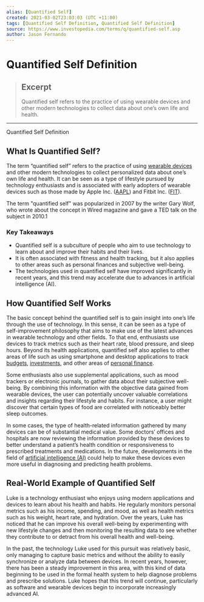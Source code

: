 ```yaml
---
alias: [Quantified Self]
created: 2021-03-02T23:03:03 (UTC +11:00)
tags: [Quantified Self Definition, Quantified Self Definition]
source: https://www.investopedia.com/terms/q/quantified-self.asp
author: Jason Fernando
---
```


# Quantified Self Definition

> ## Excerpt
> Quantified self refers to the practice of using wearable devices and other modern technologies to collect data about one’s own life and health.

---

Quantified Self Definition
## What Is Quantified Self?

The term “quantified self” refers to the practice of using [wearable devices](https://www.investopedia.com/terms/i/internet-things.asp) and other modern technologies to collect personalized data about one’s own life and health. It can be seen as a type of lifestyle pursued by technology enthusiasts and is associated with early adopters of wearable devices such as those made by Apple Inc. ([AAPL](https://www.investopedia.com/markets/quote?tvwidgetsymbol=AAPL)) and Fitbit Inc. ([FIT](https://www.investopedia.com/markets/quote?tvwidgetsymbol=fit)).

The term "quantified self" was popularized in 2007 by the writer Gary Wolf, who wrote about the concept in Wired magazine and gave a TED talk on the subject in 2010.1

### Key Takeaways

-   Quantified self is a subculture of people who aim to use technology to learn about and improve their habits and their lives.
-   It is often associated with fitness and health tracking, but it also applies to other areas such as personal finances and subjective well-being.
-   The technologies used in quantified self have improved significantly in recent years, and this trend may accelerate due to advances in artificial intelligence (AI).

## How Quantified Self Works

The basic concept behind the quantified self is to gain insight into one’s life through the use of technology. In this sense, it can be seen as a type of self-improvement philosophy that aims to make use of the latest advances in wearable technology and other fields. To that end, enthusiasts use devices to track metrics such as their heart rate, blood pressure, and sleep hours. Beyond its health applications, quantified self also applies to other areas of life such as using smartphone and desktop applications to track [budgets](https://www.investopedia.com/articles/07/budgetingforcompanies.asp), [investments](https://www.investopedia.com/investing-4427685), and other areas of [personal finance](https://www.investopedia.com/personal-finance-4427760).

Some enthusiasts also use supplemental applications, such as mood trackers or electronic journals, to gather data about their subjective well-being. By combining this information with the objective data gained from wearable devices, the user can potentially uncover valuable correlations and insights regarding their lifestyle and habits. For instance, a user might discover that certain types of food are correlated with noticeably better sleep outcomes.

In some cases, the type of health-related information gathered by many devices can be of substantial medical value. Some doctors’ offices and hospitals are now reviewing the information provided by these devices to better understand a patient’s health condition or responsiveness to prescribed treatments and medications. In the future, developments in the field of [artificial intelligence (AI)](https://www.investopedia.com/terms/a/artificial-intelligence-ai.asp) could help to make these devices even more useful in diagnosing and predicting health problems.

## Real-World Example of Quantified Self

Luke is a technology enthusiast who enjoys using modern applications and devices to learn about his health and habits. He regularly monitors personal metrics such as his income, spending, and mood, as well as health metrics such as his weight, heart rate, and hydration. Over the years, Luke has noticed that he can improve his overall well-being by experimenting with new lifestyle changes and then monitoring the resulting data to see whether they contribute to or detract from his overall health and well-being.

In the past, the technology Luke used for this pursuit was relatively basic, only managing to capture basic metrics and without the ability to easily synchronize or analyze data between devices. In recent years, however, there has been a steady improvement in this area, with this kind of data beginning to be used in the formal health system to help diagnose problems and prescribe solutions. Luke hopes that this trend will continue, particularly as software and wearable devices begin to incorporate increasingly advanced AI.
